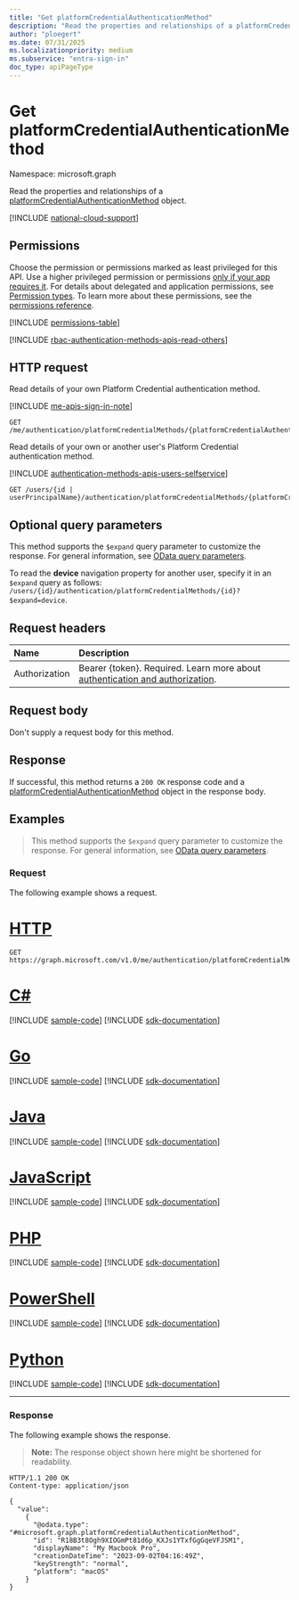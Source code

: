 ```yaml
---
title: "Get platformCredentialAuthenticationMethod"
description: "Read the properties and relationships of a platformCredentialAuthenticationMethod object."
author: "ploegert"
ms.date: 07/31/2025
ms.localizationpriority: medium
ms.subservice: "entra-sign-in"
doc_type: apiPageType
---
```


# Get platformCredentialAuthenticationMethod

Namespace: microsoft.graph

Read the properties and relationships of a [platformCredentialAuthenticationMethod](../resources/platformcredentialauthenticationmethod.md) object.

[!INCLUDE [national-cloud-support](../../includes/all-clouds.md)]

## Permissions

Choose the permission or permissions marked as least privileged for this API. Use a higher privileged permission or permissions [only if your app requires it](/graph/permissions-overview#best-practices-for-using-microsoft-graph-permissions). For details about delegated and application permissions, see [Permission types](/graph/permissions-overview#permission-types). To learn more about these permissions, see the [permissions reference](/graph/permissions-reference).

<!-- { 
  "blockType": "permissions", 
  "name": "platformcredentialauthenticationmethod_get", 
  "requestUrls": ["GET /me/authentication/platformCredentialMethods/{platformCredentialAuthenticationMethodId}"]
 } -->
[!INCLUDE [permissions-table](../includes/permissions/platformcredentialauthenticationmethod-get-permissions.md)]

[!INCLUDE [rbac-authentication-methods-apis-read-others](../includes/rbac-for-apis/rbac-authentication-methods-apis-read-others.md)]

## HTTP request

Read details of your own Platform Credential authentication method.

[!INCLUDE [me-apis-sign-in-note](../includes/me-apis-sign-in-note.md)]

<!-- { "blockType": "ignored" } -->
```http
GET /me/authentication/platformCredentialMethods/{platformCredentialAuthenticationMethodId}
```

Read details of your own or another user's Platform Credential authentication method.

[!INCLUDE [authentication-methods-apis-users-selfservice](../includes/authentication-methods-apis-users-selfservice.md)]

<!-- { "blockType": "ignored" } -->
```http
GET /users/{id | userPrincipalName}/authentication/platformCredentialMethods/{platformCredentialAuthenticationMethodId}
```

## Optional query parameters

This method supports the `$expand` query parameter to customize the response. For general information, see [OData query parameters](/graph/query-parameters).

To read the **device** navigation property for another user, specify it in an `$expand` query as follows: `/users/{id}/authentication/platformCredentialMethods/{id}?$expand=device`.

## Request headers

|Name|Description|
|:---|:---|
|Authorization|Bearer {token}. Required. Learn more about [authentication and authorization](/graph/auth/auth-concepts).|

## Request body

Don't supply a request body for this method.

## Response

If successful, this method returns a `200 OK` response code and a [platformCredentialAuthenticationMethod](../resources/platformcredentialauthenticationmethod.md) object in the response body.

## Examples
> This method supports the `$expand` query parameter to customize the response. For general information, see [OData query parameters](/graph/query-parameters).

### Request

The following example shows a request.

# [HTTP](#tab/http)
<!-- {
  "blockType": "request",
  "name": "get_platformcredentialauthenticationmethod_1",
  "sampleKeys": ["R18B3t8Ogh9XIOGmPt81d6p_KXJs1YTxfGgGqeVFJSM1"]
}-->

```http
GET https://graph.microsoft.com/v1.0/me/authentication/platformCredentialMethods/R18B3t8Ogh9XIOGmPt81d6p_KXJs1YTxfGgGqeVFJSM1
```

# [C#](#tab/csharp)
[!INCLUDE [sample-code](../includes/snippets/csharp/get-platformcredentialauthenticationmethod-1-csharp-snippets.md)]
[!INCLUDE [sdk-documentation](../includes/snippets/snippets-sdk-documentation-link.md)]

# [Go](#tab/go)
[!INCLUDE [sample-code](../includes/snippets/go/get-platformcredentialauthenticationmethod-1-go-snippets.md)]
[!INCLUDE [sdk-documentation](../includes/snippets/snippets-sdk-documentation-link.md)]

# [Java](#tab/java)
[!INCLUDE [sample-code](../includes/snippets/java/get-platformcredentialauthenticationmethod-1-java-snippets.md)]
[!INCLUDE [sdk-documentation](../includes/snippets/snippets-sdk-documentation-link.md)]

# [JavaScript](#tab/javascript)
[!INCLUDE [sample-code](../includes/snippets/javascript/get-platformcredentialauthenticationmethod-1-javascript-snippets.md)]
[!INCLUDE [sdk-documentation](../includes/snippets/snippets-sdk-documentation-link.md)]

# [PHP](#tab/php)
[!INCLUDE [sample-code](../includes/snippets/php/get-platformcredentialauthenticationmethod-1-php-snippets.md)]
[!INCLUDE [sdk-documentation](../includes/snippets/snippets-sdk-documentation-link.md)]

# [PowerShell](#tab/powershell)
[!INCLUDE [sample-code](../includes/snippets/powershell/get-platformcredentialauthenticationmethod-1-powershell-snippets.md)]
[!INCLUDE [sdk-documentation](../includes/snippets/snippets-sdk-documentation-link.md)]

# [Python](#tab/python)
[!INCLUDE [sample-code](../includes/snippets/python/get-platformcredentialauthenticationmethod-1-python-snippets.md)]
[!INCLUDE [sdk-documentation](../includes/snippets/snippets-sdk-documentation-link.md)]

---

### Response

The following example shows the response.

> **Note:** The response object shown here might be shortened for readability.  

<!-- {
  "blockType": "response",
  "truncated": true,
  "@odata.type": "microsoft.graph.platformCredentialAuthenticationMethod"
}
-->
```http
HTTP/1.1 200 OK
Content-type: application/json

{
  "value": 
    {
      "@odata.type": "#microsoft.graph.platformCredentialAuthenticationMethod",
      "id": "R18B3t8Ogh9XIOGmPt81d6p_KXJs1YTxfGgGqeVFJSM1",
      "displayName": "My Macbook Pro",
      "creationDateTime": "2023-09-02T04:16:49Z",
      "keyStrength": "normal",
      "platform": "macOS"
    }
}
```

